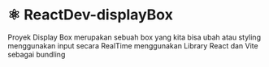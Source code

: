# ⚛ ReactDev-displayBox
Proyek Display Box merupakan sebuah box yang kita bisa ubah atau styling menggunakan input secara RealTime menggunakan Library React dan Vite sebagai bundling
